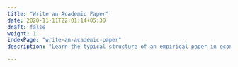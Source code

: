 ```yaml
---
title: "Write an Academic Paper"
date: 2020-11-11T22:01:14+05:30
draft: false
weight: 1
indexPage: "write-an-academic-paper"
description: "Learn the typical structure of an empirical paper in economics and business."

---
```

